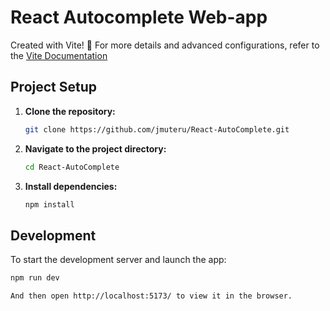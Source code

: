 # React Autocomplete Web-app

Created with Vite! 🚀
 For more details and advanced configurations, refer to the [Vite Documentation](https://vitejs.dev/)
## Project Setup

1. **Clone the repository:**

    ```bash
    git clone https://github.com/jmuteru/React-AutoComplete.git
    ```

2. **Navigate to the project directory:**

    ```bash
    cd React-AutoComplete
    ```

3. **Install dependencies:**

    ```bash
    npm install
    ```

## Development

To start the development server and launch the app:

```bash
npm run dev

And then open http://localhost:5173/ to view it in the browser.

